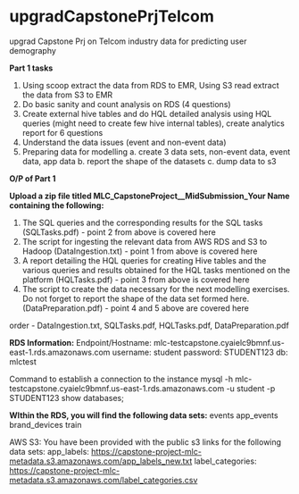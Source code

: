 # upgradCapstonePrjTelcom
upgrad Capstone Prj on Telcom industry data for predicting user demography

**Part 1 tasks**

1. Using scoop extract the data from RDS to EMR, Using S3 read extract the data from S3 to EMR
2. Do basic sanity and count analysis on RDS (4 questions)
3. Create external hive tables and do HQL detailed analysis using HQL queries (might need to create few hive internal tables), create analytics report for 6 questions
4. Understand the data issues (event and non-event data)
5. Preparing data for modelling
  a. create 3 data sets, non-event data, event data, app data
  b. report the shape of the datasets
  c. dump data to s3
  
**O/P of Part 1**

**Upload a zip file titled MLC_CapstoneProject__MidSubmission_Your Name containing the following:**

1. The SQL queries and the corresponding results for the SQL tasks (SQLTasks.pdf) - point 2 from above is covered here
2. The script for ingesting the relevant data from AWS RDS and S3 to Hadoop (DataIngestion.txt) - point 1 from above is covered here
3. A report detailing the HQL queries for creating Hive tables and the various queries and results obtained for the HQL tasks mentioned on the platform (HQLTasks.pdf) - point 3 from above is covered here
4. The script to create the data necessary for the next modelling exercises. Do not forget to report the shape of the data set formed here. (DataPreparation.pdf) - point 4 and 5 above are covered here

order - DataIngestion.txt, SQLTasks.pdf, HQLTasks.pdf, DataPreparation.pdf

**RDS Information:**
Endpoint/Hostname: mlc-testcapstone.cyaielc9bmnf.us-east-1.rds.amazonaws.com
username: student
password: STUDENT123
db: mlctest

Command to establish a connection to the instance
mysql -h mlc-testcapstone.cyaielc9bmnf.us-east-1.rds.amazonaws.com -u student -p
STUDENT123
show databases;

**WIthin the RDS, you will find the following data sets:**
events
app_events
brand_devices
train

AWS S3: You have been provided with the public s3 links for the following data sets:
app_labels: https://capstone-project-mlc-metadata.s3.amazonaws.com/app_labels_new.txt
label_categories: https://capstone-project-mlc-metadata.s3.amazonaws.com/label_categories.csv
